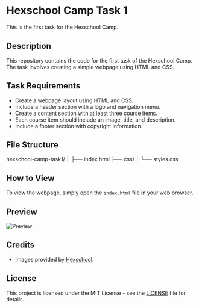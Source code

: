 # Hexschool Camp Task 1

This is the first task for the Hexschool Camp.

## Description

This repository contains the code for the first task of the Hexschool Camp. The task involves creating a simple webpage using HTML and CSS.

## Task Requirements

- Create a webpage layout using HTML and CSS.
- Include a header section with a logo and navigation menu.
- Create a content section with at least three course items.
- Each course item should include an image, title, and description.
- Include a footer section with copyright information.

## File Structure

hexschool-camp-task1/
│
├── index.html
├── css/
│ └── styles.css

## How to View

To view the webpage, simply open the `index.html` file in your web browser.

## Preview

![Preview](preview.png)

## Credits

- Images provided by [Hexschool](https://github.com/hexschool/HTMLHWSource).

## License

This project is licensed under the MIT License - see the [LICENSE](LICENSE) file for details.
